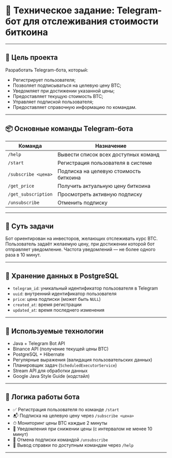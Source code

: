 # 📌 Техническое задание: Telegram-бот для отслеживания стоимости биткоина

---

## 🎯 Цель проекта
Разработать Telegram-бота, который:
- Регистрирует пользователя;
- Позволяет подписываться на целевую цену BTC;
- Уведомляет при достижении указанной цены;
- Предоставляет текущую стоимость BTC;
- Управляет подпиской пользователя;
- Предоставляет справочную информацию по командам.

---

## 📦 Основные команды Telegram-бота

| Команда              | Назначение                                                |
|----------------------|-----------------------------------------------------------|
| `/help`              | Вывести список всех доступных команд                      |
| `/start`             | Регистрация пользователя в системе                        |
| `/subscribe <цена>`  | Подписка на целевую стоимость биткоина                    |
| `/get_price`         | Получить актуальную цену биткоина                         |
| `/get_subscription`  | Просмотреть активную подписку                             |
| `/unsubscribe`       | Отменить подписку                                         |

---

## 🧠 Суть задачи
Бот ориентирован на инвесторов, желающих отслеживать курс BTC. Пользователь задаёт желаемую цену, при достижении которой бот отправляет уведомление. Частота уведомлений — не более одного раза в 10 минут.

---

## 💾 Хранение данных в PostgreSQL

- `telegram_id`: уникальный идентификатор пользователя в Telegram
- `uuid`: внутренний идентификатор пользователя
- `price`: цена подписки (может быть `NULL`)
- `created_at`: время регистрации
- `updated_at`: время последнего изменения

---

## 🔧 Используемые технологии

- Java + Telegram Bot API
- Binance API (получение текущей цены BTC)
- PostgreSQL + Hibernate
- Регулярные выражения (валидация пользовательских данных)
- Планировщик задач (`ScheduledExecutorService`)
- Stream API для обработки данных
- Google Java Style Guide (кодстайл)

---

## 🔄 Логика работы бота

- ✅ Регистрация пользователя по команде `/start`
- 📬 Подписка на целевую цену через `/subscribe <цена>`
- ⏱ Мониторинг цены BTC каждые 2 минуты
- 🔔 Уведомления при снижении цены (с интервалом не менее 10 минут)
- 🔄 Отмена подписки командой `/unsubscribe`
- 📘 Вывод справки по доступным командам через `/help`

---
